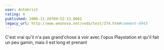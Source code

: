 ```yaml
---
user: Antekrist
rating: 4
published: 2006-11-26T09:52:13.000Z
legacy_url: http://www.emunova.net/veda/test/374.htm#comment-6943
---
```

C'est vrai qu'il n'a pas grand'chose à voir avec l'opus Playstation et qu'il fait un peu gamin, mais il est long et prenant